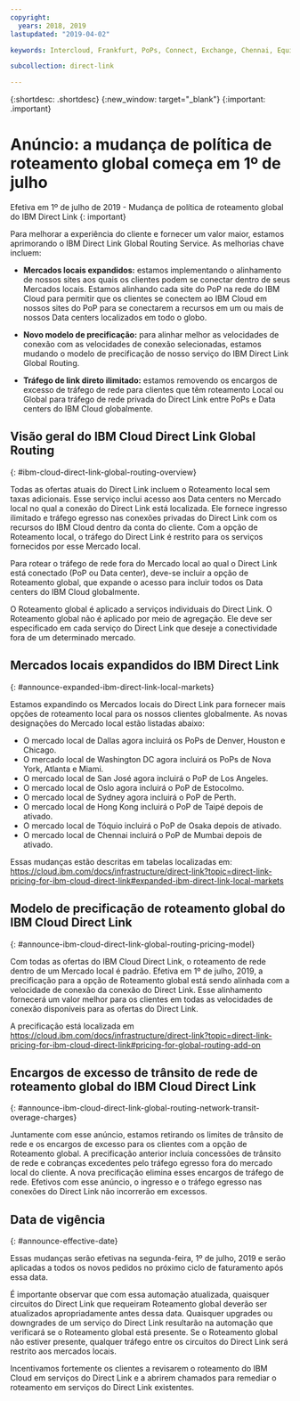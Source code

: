 ```yaml
---
copyright:
  years: 2018, 2019
lastupdated: "2019-04-02"

keywords: Intercloud, Frankfurt, PoPs, Connect, Exchange, Chennai, Equinix, Megaport, Kinx, diversity, Bluefringe, CenturyLink, BT, Sao Paulo, Tokyo, Japan, PCCW, Colt, blog, service provider, partner, Telia, Internexion, Packet Fabric, Global Routing, expanded, market

subcollection: direct-link

---
```


{:shortdesc: .shortdesc}
{:new_window: target="_blank"}
{:important: .important}

# Anúncio: a mudança de política de roteamento global começa em 1º de julho

Efetiva em 1º de julho de 2019 - Mudança de política de roteamento global do IBM Direct Link
{: important}

Para melhorar a experiência do cliente e fornecer um valor maior, estamos aprimorando o IBM Direct Link Global Routing Service. As melhorias chave incluem:

* **Mercados locais expandidos:** estamos implementando o alinhamento de nossos sites aos quais os clientes podem se conectar dentro de seus Mercados locais. Estamos alinhando cada site do PoP na rede do IBM Cloud para permitir que os clientes se conectem ao IBM Cloud em nossos sites do PoP para se conectarem a recursos em um ou mais de nossos Data centers localizados em todo o globo.

* **Novo modelo de precificação:** para alinhar melhor as velocidades de conexão com as velocidades de conexão selecionadas, estamos mudando o modelo de precificação de nosso serviço do IBM Direct Link Global Routing.

* **Tráfego de link direto ilimitado:** estamos removendo os encargos de excesso de tráfego de rede para clientes que têm roteamento Local ou Global para tráfego de rede privada do Direct Link entre PoPs e Data centers do IBM Cloud globalmente.

## Visão geral do IBM Cloud Direct Link Global Routing
{: #ibm-cloud-direct-link-global-routing-overview}

Todas as ofertas atuais do Direct Link incluem o Roteamento local sem taxas adicionais. Esse serviço inclui acesso aos Data centers no Mercado local no qual a conexão do Direct Link está localizada. Ele fornece ingresso ilimitado e tráfego egresso nas conexões privadas do Direct Link com os recursos do IBM Cloud dentro da conta do cliente. Com a opção de Roteamento local, o tráfego do Direct Link é restrito para os serviços fornecidos por esse Mercado local.

Para rotear o tráfego de rede fora do Mercado local ao qual o Direct Link está conectado (PoP ou Data center), deve-se incluir a opção de Roteamento global, que expande o acesso para incluir todos os Data centers do IBM Cloud globalmente.

O Roteamento global é aplicado a serviços individuais do Direct Link. O Roteamento global não é aplicado por meio de agregação. Ele deve ser especificado em cada serviço do Direct Link que deseje a conectividade fora de um determinado mercado.

## Mercados locais expandidos do IBM Direct Link
{: #announce-expanded-ibm-direct-link-local-markets}

Estamos expandindo os Mercados locais do Direct Link para fornecer mais opções de roteamento local para os nossos clientes globalmente. As novas designações do Mercado local estão listadas abaixo:

* O mercado local de Dallas agora incluirá os PoPs de Denver, Houston e Chicago.
* O mercado local de Washington DC agora incluirá os PoPs de Nova York, Atlanta e Miami.
* O mercado local de San José agora incluirá o PoP de Los Angeles.
* O mercado local de Oslo agora incluirá o PoP de Estocolmo.
* O mercado local de Sydney agora incluirá o PoP de Perth.
* O mercado local de Hong Kong incluirá o PoP de Taipé depois de ativado.
* O mercado local de Tóquio incluirá o PoP de Osaka depois de ativado.
* O mercado local de Chennai incluirá o PoP de Mumbai depois de ativado.

Essas mudanças estão descritas em tabelas localizadas em: https://cloud.ibm.com/docs/infrastructure/direct-link?topic=direct-link-pricing-for-ibm-cloud-direct-link#expanded-ibm-direct-link-local-markets

## Modelo de precificação de roteamento global do IBM Cloud Direct Link
{: #announce-ibm-cloud-direct-link-global-routing-pricing-model}

Com todas as ofertas do IBM Cloud Direct Link, o roteamento de rede dentro de um Mercado local é padrão. Efetiva em 1º de julho, 2019, a precificação para a opção de Roteamento global está sendo alinhada com a velocidade de conexão da conexão do Direct Link. Esse alinhamento fornecerá um valor melhor para os clientes em todas as velocidades de conexão disponíveis para as ofertas do Direct Link.

A precificação está localizada em https://cloud.ibm.com/docs/infrastructure/direct-link?topic=direct-link-pricing-for-ibm-cloud-direct-link#pricing-for-global-routing-add-on

## Encargos de excesso de trânsito de rede de roteamento global do IBM Cloud Direct Link
{: #announce-ibm-cloud-direct-link-global-routing-network-transit-overage-charges}

Juntamente com esse anúncio, estamos retirando os limites de trânsito de rede e os encargos de excesso para os clientes com a opção de Roteamento global. A precificação anterior incluía concessões de trânsito de rede e cobranças excedentes pelo tráfego egresso fora do mercado local do cliente. A nova precificação elimina esses encargos de tráfego de rede. Efetivos com esse anúncio, o ingresso e o tráfego egresso nas conexões do Direct Link não incorrerão em excessos.

## Data de vigência
{: #announce-effective-date}

Essas mudanças serão efetivas na segunda-feira, 1º de julho, 2019 e serão aplicadas a todos os novos pedidos no próximo ciclo de faturamento após essa data.

É importante observar que com essa automação atualizada, quaisquer circuitos do Direct Link que requeiram Roteamento global deverão ser atualizados apropriadamente antes dessa data. Quaisquer upgrades ou downgrades de um serviço do Direct Link resultarão na automação que verificará se o Roteamento global está presente. Se o Roteamento global não estiver presente, qualquer tráfego entre os circuitos do Direct Link será restrito aos mercados locais.

Incentivamos fortemente os clientes a revisarem o roteamento do IBM Cloud em serviços do Direct Link e a abrirem chamados para remediar o roteamento em serviços do Direct Link existentes.
